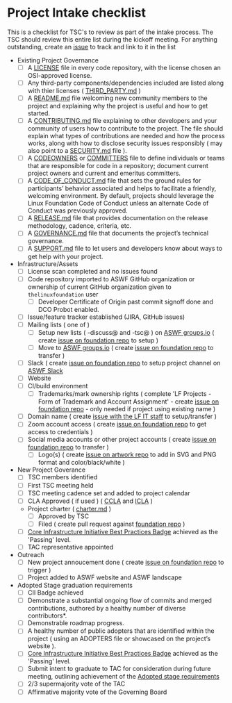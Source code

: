 # Project Intake checklist

This is a checklist for TSC's to review as part of the intake process. The TSC should review this entire list during the kickoff meeting. For anything outstanding, create an [issue](../issues) to track and link to it in the list

- Existing Project Governance
  - [ ] A [LICENSE](../LICENSE) file in every code repository, with the license chosen an OSI-approved license.
  - [ ] Any third-party components/dependencies included are listed along with thier licenses ( [THIRD_PARTY.md](../THIRD_PARTY.md) )
  - [ ] A [README.md](../README.md) file welcoming new community members to the project and explaining why the project is useful and how to get started.
  - [ ] A [CONTRIBUTING.md](../CONTRIBUTING.md) file explaining to other developers and your community of users how to contribute to the project. The file should explain what types of contributions are needed and how the process works, along with how to disclose security issues responsibly ( may also point to a [SECURITY.md](../SECURITY.md) file ).
  - [ ] A [CODEOWNERS](../CODEOWNERS) or [COMMITTERS](../COMMITERS.csv) file to define individuals or teams that are responsible for code in a repository; document current project owners and current and emeritus committers.
  - [ ] A [CODE_OF_CONDUCT.md](../CODE_OF_CONDUCT.md) file that sets the ground rules for participants’ behavior associated and helps to facilitate a friendly, welcoming environment. By default, projects should leverage the Linux Foundation Code of Conduct unless an alternate Code of Conduct was previously approved.
  - [ ] A [RELEASE.md](process/release.md) file that provides documentation on the release methodology, cadence, criteria, etc.
  - [ ] A [GOVERNANCE.md](../GOVERNANCE.md) file that documents the project’s technical governance.
  - [ ] A [SUPPORT.md](../SUPPORT.md) file to let users and developers know about ways to get help with your project.
- Infrastructure/Assets
  - [ ]	License scan completed and no issues found
  - [ ]	Code repository imported to ASWF GitHub organization or ownership of current GitHub organization given to `thelinuxfoundation` user
    - [ ] Developer Certificate of Origin past commit signoff done and DCO Probot enabled.
  - [ ] Issue/feature tracker established (JIRA, GitHub issues)
  - [ ] Mailing lists ( one of )
    - [ ] Setup new lists ( -discuss@ and -tsc@ ) on [ASWF groups.io](https://lists.aswf.io) ( create [issue on foundation repo](https://github.com/AcademySoftwareFoundation/foundation/issues/new) to setup )
    - [ ] Move to [ASWF groups.io](https://lists.aswf.io) ( create [issue on foundation repo](https://github.com/AcademySoftwareFoundation/foundation/issues/new) to transfer )
  - [ ] Slack ( create [issue on foundation repo](https://github.com/AcademySoftwareFoundation/foundation/issues/new) to setup project channel on [ASWF Slack](https://slack.aswf.io)
  - [ ] Website
  - [ ] CI/build environment
	- [ ] Trademarks/mark ownership rights ( complete 'LF Projects - Form of Trademark and Account Assignment' - create [issue on foundation repo](https://github.com/AcademySoftwareFoundation/foundation/issues/new) - only needed if project using existing name )
  - [ ] Domain name	( create [issue with the LF IT staff](https://jira.linuxfoundation.org/plugins/servlet/theme/portal/2/group/19) to setup/transfer )
  - [ ] Zoom account access ( create [issue on foundation repo](https://github.com/AcademySoftwareFoundation/foundation/issues/new) to get access to credentials )
  - [ ] Social media accounts or other project accounts	( create [issue on foundation repo](https://github.com/AcademySoftwareFoundation/foundation/issues/new) to transfer )
	- [ ] Logo(s)	( create [issue on artwork repo](https://github.com/AcademySoftwareFoundation/artwork/issues/new) to add in SVG and PNG format and color/black/white )
- New Project Goverance
  - [ ] TSC members identified
  - [ ] First TSC meeting held
  - [ ] TSC meeting cadence set and added to project calendar
  - [ ] CLA Approved ( if used ) ( [CCLA](ccla.md) and [ICLA](icla.md) )
  - Project charter	( [charter.md](charter.md) )
    - [ ] Approved by TSC
    - [ ] Filed ( create pull request against [foundation repo](https://github.com/AcademySoftwareFoundation/foundation) )
  - [ ] [Core Infrastructure Initiative Best Practices Badge](https://bestpractices.coreinfrastructure.org/) achieved as the 'Passing' level.
  - [ ] TAC representative appointed
- Outreach
  - [ ] New project annoucement done ( create [issue on foundation repo](https://github.com/AcademySoftwareFoundation/foundation/issues/new) to trigger )
  - [ ] Project added to ASWF website and ASWF landscape
- Adopted Stage graduation requirements
  - [ ] CII Badge	achieved
  - [ ] Demonstrate a substantial ongoing flow of commits and merged contributions, authored by a healthy number of diverse contributors*.
  - [ ] Demonstrable roadmap progress.
  - [ ] A healthy number of public adopters that are identified within the project ( using an ADOPTERS file or showcased on the project’s website ).
  - [ ] [Core Infrastructure Initiative Best Practices Badge](https://bestpractices.coreinfrastructure.org/) achieved as the 'Passing' level.
  - [ ] Submit intent to graduate to TAC for consideration during future meeting, outlining achievement of the [Adopted stage requirements](https://tac.aswf.io/process/lifecycle.html#adopted-stage)
  - [ ] 2/3 supermajority vote of the TAC
  - [ ] Affirmative majority vote of the Governing Board
